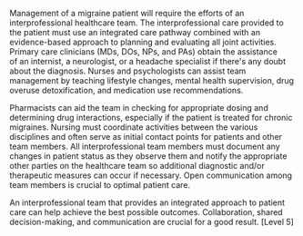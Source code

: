 Management of a migraine patient will require the efforts of an interprofessional healthcare team. The interprofessional care provided to the patient must use an integrated care pathway combined with an evidence-based approach to planning and evaluating all joint activities. Primary care clinicians (MDs, DOs, NPs, and PAs) obtain the assistance of an internist, a neurologist, or a headache specialist if there's any doubt about the diagnosis. Nurses and psychologists can assist team management by teaching lifestyle changes, mental health supervision, drug overuse detoxification, and medication use recommendations.

Pharmacists can aid the team in checking for appropriate dosing and determining drug interactions, especially if the patient is treated for chronic migraines. Nursing must coordinate activities between the various disciplines and often serve as initial contact points for patients and other team members. All interprofessional team members must document any changes in patient status as they observe them and notify the appropriate other parties on the healthcare team so additional diagnostic and/or therapeutic measures can occur if necessary. Open communication among team members is crucial to optimal patient care.

An interprofessional team that provides an integrated approach to patient care can help achieve the best possible outcomes. Collaboration, shared decision-making, and communication are crucial for a good result. [Level 5]